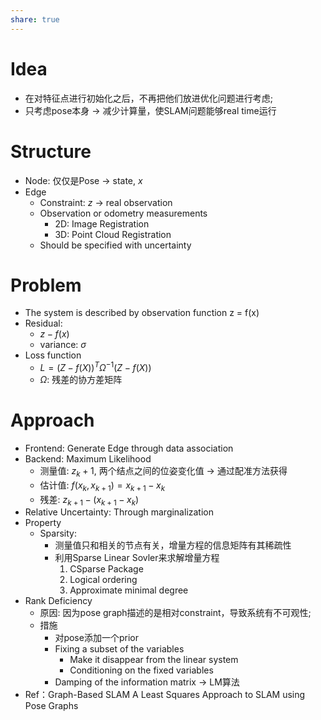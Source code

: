 ```yaml
---
share: true
---
```


# Idea
- 在对特征点进行初始化之后，不再把他们放进优化问题进行考虑;
- 只考虑pose本身 → 减少计算量，使SLAM问题能够real time运行

# Structure
- Node: 仅仅是Pose → state, $x$
- Edge
	- Constraint: 	$z$ → real observation
	- Observation or odometry measurements
		- 2D: Image Registration
		- 3D: Point Cloud Registration
	- Should be specified with uncertainty

 # Problem
 - The system is described by observation function z = f(x)
 - Residual: 
	 - $z - f(x)$
	 - variance: $\sigma$
- Loss function
	- $L = (Z - f(X))^T\Omega^{-1}(Z - f(X))$
	- $\Omega$: 残差的协方差矩阵

# Approach
- Frontend: Generate Edge through data association
- Backend: Maximum Likelihood
	- 测量值: $z_k+1$, 两个结点之间的位姿变化值 → 通过配准方法获得
	- 估计值: $f(x_k, x_{k+1}) = x_{k+1} - x_k$
	- 残差: $z_{k+1} - (x_{k+1} - x_k)$
- Relative Uncertainty: Through marginalization
- Property
	- Sparsity: 
		- 测量值只和相关的节点有关，增量方程的信息矩阵有其稀疏性
		- 利用Sparse Linear Sovler来求解增量方程
			1. CSparse Package
			2. Logical ordering 
			3. Approximate minimal degree
- Rank Deficiency
	- 原因: 因为pose graph描述的是相对constraint，导致系统有不可观性;
	- 措施
		- 对pose添加一个prior
		- Fixing a subset of the variables
			- Make it disappear from the linear system
			- Conditioning on the fixed variables
		- Damping of the information matrix → LM算法
- Ref：Graph-Based SLAM A Least Squares Approach to  SLAM using Pose Graphs
